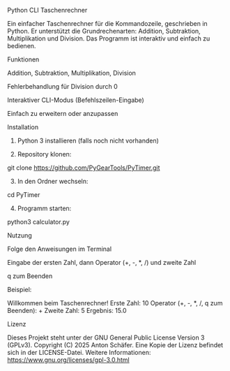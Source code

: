 Python CLI Taschenrechner

Ein einfacher Taschenrechner für die Kommandozeile, geschrieben in Python. Er unterstützt die Grundrechenarten: Addition, Subtraktion, Multiplikation und Division. Das Programm ist interaktiv und einfach zu bedienen.

Funktionen

Addition, Subtraktion, Multiplikation, Division

Fehlerbehandlung für Division durch 0

Interaktiver CLI-Modus (Befehlszeilen-Eingabe)

Einfach zu erweitern oder anzupassen


Installation

1. Python 3 installieren (falls noch nicht vorhanden)


2. Repository klonen:

git clone https://github.com/PyGearTools/PyTimer.git


3. In den Ordner wechseln:

cd PyTimer


4. Programm starten:

python3 calculator.py



Nutzung

Folge den Anweisungen im Terminal

Eingabe der ersten Zahl, dann Operator (+, -, *, /) und zweite Zahl

q zum Beenden


Beispiel:

Willkommen beim Taschenrechner!
Erste Zahl: 10
Operator (+, -, *, /, q zum Beenden): +
Zweite Zahl: 5
Ergebnis: 15.0

Lizenz

Dieses Projekt steht unter der GNU General Public License Version 3 (GPLv3).
Copyright (C) 2025 Anton Schäfer.
Eine Kopie der Lizenz befindet sich in der LICENSE-Datei.
Weitere Informationen: https://www.gnu.org/licenses/gpl-3.0.html
